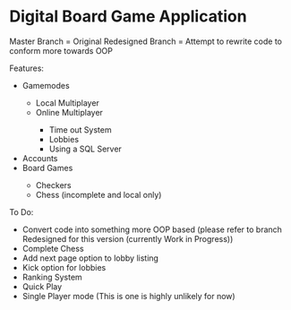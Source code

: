 # Digital Board Game Application

Master Branch = Original
Redesigned Branch = Attempt to rewrite code to conform more towards OOP

Features:

<ul>
  <li>Gamemodes</li>
  <ul>
    <li>Local Multiplayer</li>
    <li>Online Multiplayer</li>
      <ul>
        <li>Time out System</li>
        <li>Lobbies</li>
        <li>Using a SQL Server</li>
      </ul>
  </ul>
  <li>Accounts</li>
  <li>Board Games</li>
  <ul>
    <li>Checkers</li>
    <li>Chess (incomplete and local only)</li>
  </ul>
</ul>

To Do:
<ul>
  <li>Convert code into something more OOP based (please refer to branch Redesigned for this version (currently Work in Progress))</li>
  <li>Complete Chess</li>
  <li>Add next page option to lobby listing</li>
  <li>Kick option for lobbies</li>
  <li>Ranking System</li>
  <li>Quick Play</li>
  <li>Single Player mode (This is one is highly unlikely for now)</li>
</ul>
